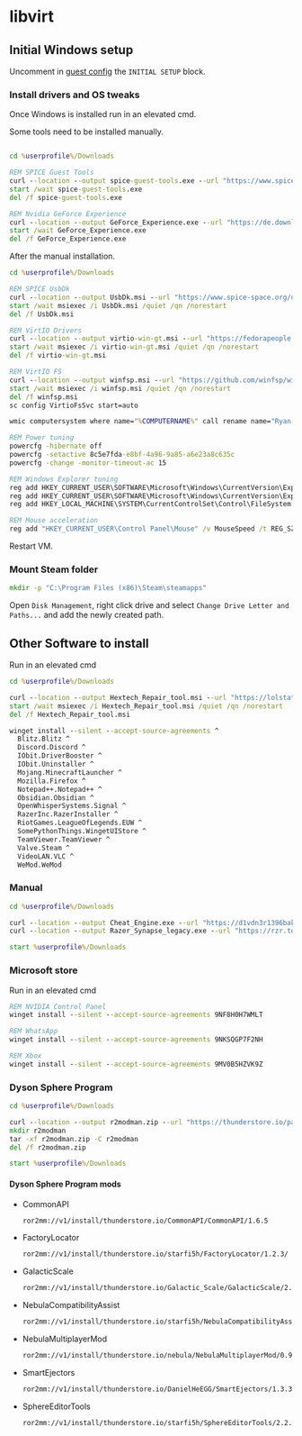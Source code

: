 # libvirt

## Initial Windows setup

Uncomment in [guest config](guest.nix) the `INITIAL SETUP` block.

### Install drivers and OS tweaks

Once Windows is installed run in an elevated cmd.

Some tools need to be installed manually.

```cmd

cd %userprofile%/Downloads

REM SPICE Guest Tools
curl --location --output spice-guest-tools.exe --url "https://www.spice-space.org/download/windows/spice-guest-tools/spice-guest-tools-latest.exe"
start /wait spice-guest-tools.exe
del /f spice-guest-tools.exe

REM Nvidia GeForce Experience
curl --location --output GeForce_Experience.exe --url "https://de.download.nvidia.com/GFE/GFEClient/3.27.0.120/GeForce_Experience_v3.27.0.120.exe"
start /wait GeForce_Experience.exe
del /f GeForce_Experience.exe
```

After the manual installation.

```cmd
cd %userprofile%/Downloads

REM SPICE UsbDk
curl --location --output UsbDk.msi --url "https://www.spice-space.org/download/windows/usbdk/UsbDk_1.0.22_x64.msi"
start /wait msiexec /i UsbDk.msi /quiet /qn /norestart
del /f UsbDk.msi

REM VirtIO Drivers
curl --location --output virtio-win-gt.msi --url "https://fedorapeople.org/groups/virt/virtio-win/direct-downloads/archive-virtio/virtio-win-0.1.240-1/virtio-win-gt-x64.msi"
start /wait msiexec /i virtio-win-gt.msi /quiet /qn /norestart
del /f virtio-win-gt.msi

REM VirtIO FS
curl --location --output winfsp.msi --url "https://github.com/winfsp/winfsp/releases/download/v2.0/winfsp-2.0.23075.msi"
start /wait msiexec /i winfsp.msi /quiet /qn /norestart
del /f winfsp.msi
sc config VirtioFsSvc start=auto

wmic computersystem where name="%COMPUTERNAME%" call rename name="Ryan-Desktop"

REM Power tuning
powercfg -hibernate off
powercfg -setactive 8c5e7fda-e8bf-4a96-9a85-a6e23a8c635c
powercfg -change -monitor-timeout-ac 15

REM Windows Explorer tuning
reg add HKEY_CURRENT_USER\SOFTWARE\Microsoft\Windows\CurrentVersion\Explorer\Advanced /v Hidden /t REG_DWORD /d 1 /f
reg add HKEY_CURRENT_USER\SOFTWARE\Microsoft\Windows\CurrentVersion\Explorer\Advanced /v HideFileExt /t REG_DWORD /d 0 /f
reg add HKEY_LOCAL_MACHINE\SYSTEM\CurrentControlSet\Control\FileSystem /v LongPathsEnabled /t REG_DWORD /d 1 /f

REM Mouse acceleration
reg add "HKEY_CURRENT_USER\Control Panel\Mouse" /v MouseSpeed /t REG_SZ /d 0 /f
```

Restart VM.

### Mount Steam folder

```cmd
mkdir -p "C:\Program Files (x86)\Steam\steamapps"
```

Open `Disk Management`, right click drive and select `Change Drive Letter and Paths...` and add the newly created path.

## Other Software to install

Run in an elevated cmd

```cmd
cd %userprofile%/Downloads

curl --location --output Hextech_Repair_tool.msi --url "https://lolstatic-a.akamaihd.net/player-support/tools/hextech-repair-tool/latest/Hextech%20Repair%20Tool.msi"
start /wait msiexec /i Hextech_Repair_tool.msi /quiet /qn /norestart
del /f Hextech_Repair_tool.msi

winget install --silent --accept-source-agreements ^
  Blitz.Blitz ^
  Discord.Discord ^
  IObit.DriverBooster ^
  IObit.Uninstaller ^
  Mojang.MinecraftLauncher ^
  Mozilla.Firefox ^
  Notepad++.Notepad++ ^
  Obsidian.Obsidian ^
  OpenWhisperSystems.Signal ^
  RazerInc.RazerInstaller ^
  RiotGames.LeagueOfLegends.EUW ^
  SomePythonThings.WingetUIStore ^
  TeamViewer.TeamViewer ^
  Valve.Steam ^
  VideoLAN.VLC ^
  WeMod.WeMod
```

### Manual

```cmd
cd %userprofile%/Downloads

curl --location --output Cheat_Engine.exe --url "https://d1vdn3r1396bak.cloudfront.net/installer/726575248502658/7285449"
curl --location --output Razer_Synapse_legacy.exe --url "https://rzr.to/synapse-pc-download"

start %userprofile%/Downloads
```

### Microsoft store

Run in an elevated cmd

```cmd
REM NVIDIA Control Panel
winget install --silent --accept-source-agreements 9NF8H0H7WMLT

REM WhatsApp
winget install --silent --accept-source-agreements 9NKSQGP7F2NH

REM Xbox
winget install --silent --accept-source-agreements 9MV0B5HZVK9Z
```

### Dyson Sphere Program

```cmd
cd %userprofile%/Downloads

curl --location --output r2modman.zip --url "https://thunderstore.io/package/download/ebkr/r2modman/3.1.48"
mkdir r2modman
tar -xf r2modman.zip -C r2modman
del /f r2modman.zip

start %userprofile%/Downloads
```

#### Dyson Sphere Program mods

- CommonAPI

  ```txt
  ror2mm://v1/install/thunderstore.io/CommonAPI/CommonAPI/1.6.5
  ```

- FactoryLocator

  ```txt
  ror2mm://v1/install/thunderstore.io/starfi5h/FactoryLocator/1.2.3/
  ```

- GalacticScale

  ```txt
  ror2mm://v1/install/thunderstore.io/Galactic_Scale/GalacticScale/2.13.4
  ```

- NebulaCompatibilityAssist

  ```txt
  ror2mm://v1/install/thunderstore.io/starfi5h/NebulaCompatibilityAssist/0.4.1
  ```

- NebulaMultiplayerMod

  ```txt
  ror2mm://v1/install/thunderstore.io/nebula/NebulaMultiplayerMod/0.9.2
  ```

- SmartEjectors

  ```txt
  ror2mm://v1/install/thunderstore.io/DanielHeEGG/SmartEjectors/1.3.3
  ```

- SphereEditorTools

  ```txt
  ror2mm://v1/install/thunderstore.io/starfi5h/SphereEditorTools/2.2.3
  ```
